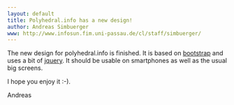 ```yaml
---
layout: default
title: Polyhedral.info has a new design!
author: Andreas Simbuerger
www: http://www.infosun.fim.uni-passau.de/cl/staff/simbuerger/
---
```


The new design for polyhedral.info is finished. It is based
on [bootstrap] and uses a bit of [jquery]. It should be usable
on smartphones as well as the usual big screens.

I hope you enjoy it :-).

Andreas

[bootstrap]: http://getbootstrap.com
[jquery]: http://jquery.com
